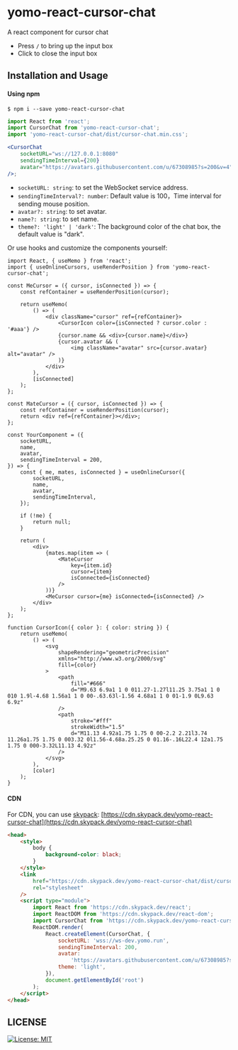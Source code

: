 # yomo-react-cursor-chat

A react component for cursor chat

-   Press `/` to bring up the input box
-   Click to close the input box

## Installation and Usage

#### Using npm

```
$ npm i --save yomo-react-cursor-chat
```

```jsx
import React from 'react';
import CursorChat from 'yomo-react-cursor-chat';
import 'yomo-react-cursor-chat/dist/cursor-chat.min.css';

<CursorChat
    socketURL="ws://127.0.0.1:8080"
    sendingTimeInterval={200}
    avatar="https://avatars.githubusercontent.com/u/67308985?s=200&v=4"
/>;
```

-   `socketURL: string`: to set the WebSocket service address.
-   `sendingTimeInterval?: number`: Default value is 100，Time interval for sending mouse position.
-   `avatar?: string`: to set avatar.
-   `name?: string`: to set name.
-   `theme?: 'light' | 'dark'`: The background color of the chat box, the default value is "dark".

Or use hooks and customize the components yourself:

```tsx
import React, { useMemo } from 'react';
import { useOnlineCursors, useRenderPosition } from 'yomo-react-cursor-chat';

const MeCursor = ({ cursor, isConnected }) => {
    const refContainer = useRenderPosition(cursor);

    return useMemo(
        () => (
            <div className="cursor" ref={refContainer}>
                <CursorIcon color={isConnected ? cursor.color : '#aaa'} />
                {cursor.name && <div>{cursor.name}</div>}
                {cursor.avatar && (
                    <img className="avatar" src={cursor.avatar} alt="avatar" />
                )}
            </div>
        ),
        [isConnected]
    );
};

const MateCursor = ({ cursor, isConnected }) => {
    const refContainer = useRenderPosition(cursor);
    return <div ref={refContainer}></div>;
};

const YourComponent = ({
    socketURL,
    name,
    avatar,
    sendingTimeInterval = 200,
}) => {
    const { me, mates, isConnected } = useOnlineCursor({
        socketURL,
        name,
        avatar,
        sendingTimeInterval,
    });

    if (!me) {
        return null;
    }

    return (
        <div>
            {mates.map(item => (
                <MateCursor
                    key={item.id}
                    cursor={item}
                    isConnected={isConnected}
                />
            ))}
            <MeCursor cursor={me} isConnected={isConnected} />
        </div>
    );
};

function CursorIcon({ color }: { color: string }) {
    return useMemo(
        () => (
            <svg
                shapeRendering="geometricPrecision"
                xmlns="http://www.w3.org/2000/svg"
                fill={color}
            >
                <path
                    fill="#666"
                    d="M9.63 6.9a1 1 0 011.27-1.27l11.25 3.75a1 1 0 010 1.9l-4.68 1.56a1 1 0 00-.63.63l-1.56 4.68a1 1 0 01-1.9 0L9.63 6.9z"
                />
                <path
                    stroke="#fff"
                    strokeWidth="1.5"
                    d="M11.13 4.92a1.75 1.75 0 00-2.2 2.21l3.74 11.26a1.75 1.75 0 003.32 0l1.56-4.68a.25.25 0 01.16-.16L22.4 12a1.75 1.75 0 000-3.32L11.13 4.92z"
                />
            </svg>
        ),
        [color]
    );
}
```

#### CDN

For CDN, you can use [skypack](https://www.skypack.dev):
[https://cdn.skypack.dev/yomo-react-cursor-chat](https://cdn.skypack.dev/yomo-react-cursor-chat)

```html
<head>
    <style>
        body {
            background-color: black;
        }
    </style>
    <link
        href="https://cdn.skypack.dev/yomo-react-cursor-chat/dist/cursor-chat.min.css"
        rel="stylesheet"
    />
    <script type="module">
        import React from 'https://cdn.skypack.dev/react';
        import ReactDOM from 'https://cdn.skypack.dev/react-dom';
        import CursorChat from 'https://cdn.skypack.dev/yomo-react-cursor-chat';
        ReactDOM.render(
            React.createElement(CursorChat, {
                socketURL: 'wss://ws-dev.yomo.run',
                sendingTimeInterval: 200,
                avatar:
                    'https://avatars.githubusercontent.com/u/67308985?s=200&v=4',
                theme: 'light',
            }),
            document.getElementById('root')
        );
    </script>
</head>
```

## LICENSE

<a href="/LICENSE" target="_blank">
    <img alt="License: MIT" src="https://img.shields.io/badge/License-MIT-blue.svg" />
</a>
